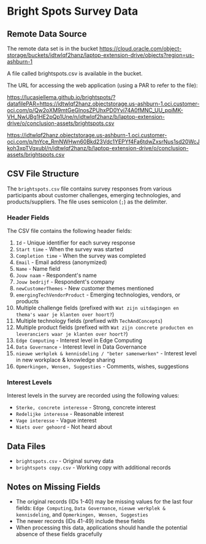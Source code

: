 # Bright Spots Survey Data

## Remote Data Source

The remote data set is in the bucket https://cloud.oracle.com/object-storage/buckets/idtwlqf2hanz/laptop-extension-drive/objects?region=us-ashburn-1

A file called brightspots.csv is available in the bucket.

The URL for accessing the web application (using a PAR to refer to the file):

https://lucasjellema.github.io/brightspots/?datafilePAR=https://idtwlqf2hanz.objectstorage.us-ashburn-1.oci.customer-oci.com/p/Qw2oXM9mtGeGlnosZPUhxPD0Yvi74A0fMNC_UU_ppiMK-VH_NwUBg1HE2pQp1Une/n/idtwlqf2hanz/b/laptop-extension-drive/o/conclusion-assets/brightspots.csv

https://idtwlqf2hanz.objectstorage.us-ashburn-1.oci.customer-oci.com/p/tnYce_RmNWHwn60Bkd23Vdc1YEPYf4Fa6tdwZxsrNus1sd20WcJkoh3xpTVqxubl/n/idtwlqf2hanz/b/laptop-extension-drive/o/conclusion-assets/brightspots.csv

## CSV File Structure

The `brightspots.csv` file contains survey responses from various participants about customer challenges, emerging technologies, and products/suppliers. The file uses semicolon (`;`) as the delimiter.

### Header Fields

The CSV file contains the following header fields:

1. `Id` - Unique identifier for each survey response
2. `Start time` - When the survey was started
3. `Completion time` - When the survey was completed
4. `Email` - Email address (anonymized)
5. `Name` - Name field
6. `Jouw naam` - Respondent's name
7. `Jouw bedrijf` - Respondent's company
8. `newCustomerThemes` - New customer themes mentioned
9. `emergingTechVendorProduct` - Emerging technologies, vendors, or products
10. Multiple challenge fields (prefixed with `Wat zijn uitdagingen en thema's waar je klanten over hoort?`)
11. Multiple technology fields (prefixed with `TechAndConcepts`)
12. Multiple product fields (prefixed with `Wat zijn concrete producten en leveranciers waar je klanten over hoort?`)
13. `Edge Computing` - Interest level in Edge Computing
14. `Data Governance` - Interest level in Data Governance
15. `nieuwe werkplek & kennisdeling / "beter samenwerken"` - Interest level in new workplace & knowledge sharing
16. `Opmerkingen, Wensen, Suggesties` - Comments, wishes, suggestions

### Interest Levels

Interest levels in the survey are recorded using the following values:
- `Sterke, concrete interesse` - Strong, concrete interest
- `Redelijke interesse` - Reasonable interest
- `Vage interesse` - Vague interest
- `Niets over gehoord` - Not heard about

## Data Files

- `brightspots.csv` - Original survey data
- `brightspots copy.csv` - Working copy with additional records

## Notes on Missing Fields

- The original records (IDs 1-40) may be missing values for the last four fields: `Edge Computing`, `Data Governance`, `nieuwe werkplek & kennisdeling`, and `Opmerkingen, Wensen, Suggesties`
- The newer records (IDs 41-49) include these fields
- When processing this data, applications should handle the potential absence of these fields gracefully
